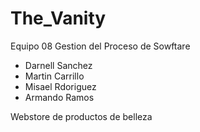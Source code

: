 # The_Vanity

Equipo 08 Gestion del Proceso de Sowftare
  - Darnell Sanchez
  - Martin Carrillo 
  - Misael Rdoriguez
  - Armando Ramos
  
  Webstore de productos de belleza
